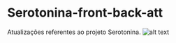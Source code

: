 # Serotonina-front-back-att
Atualizações referentes ao projeto Serotonina.
![alt text](https://github.com/giovannalauraa/Serotonina-front-back-att/blob/6de594bc0e2ede80c2d65eafe59c264f2b696b27/API.png)
